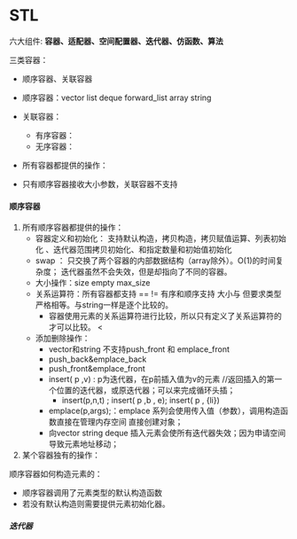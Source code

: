 #  STL

六大组件: **容器、适配器、空间配置器、迭代器、仿函数、算法**



三类容器：

- 顺序容器、关联容器

- 顺序容器：vector list deque forward_list array string

- 关联容器：
  - 有序容器：
  - 无序容器：
- 所有容器都提供的操作：
- 只有顺序容器接收大小参数，关联容器不支持

#### 顺序容器

1. 所有顺序容器都提供的操作：
   - 容器定义和初始化： 支持默认构造，拷贝构造，拷贝赋值运算、列表初始化 、迭代器范围拷贝初始化、和指定数量和初始值初始化
   - swap ： 只交换了两个容器的内部数据结构（array除外）。O(1)的时间复杂度； 迭代器虽然不会失效，但是却指向了不同的容器。
   - 大小操作：size  empty  max_size
   - 关系运算符：所有容器都支持 == !=  有序和顺序支持 大小与 但要求类型严格相等。与string一样是逐个比较的。
     - 容器使用元素的关系运算符进行比较，所以只有定义了关系运算符的才可以比较。 <
   - 添加删除操作：
     - vector和string 不支持push_front 和 emplace_front
     - push_back&emplace_back
     - push_front&emplace_front
     - insert( p ,v) : p为迭代器，在p前插入值为v的元素 //返回插入的第一个位置的迭代器，或原迭代器；可以来完成循环头插；
       - insert(p,n,t) ; insert( p ,b , e); insert( p , {li})
     - emplace(p,args);：emplace 系列会使用传入值（参数），调用构造函数直接在管理内存空间 直接创建对象；
     - 向vector string deque 插入元素会使所有迭代器失效；因为申请空间导致元素地址移动；
2. 某个容器独有的操作：



顺序容器如何构造元素的：

- 顺序容器调用了元素类型的默认构造函数
- 若没有默认构造则需要提供元素初始化器。



##### 迭代器



